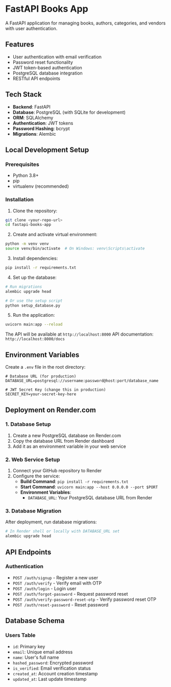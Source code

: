 # FastAPI Books App

A FastAPI application for managing books, authors, categories, and vendors with user authentication.

## Features

- User authentication with email verification
- Password reset functionality
- JWT token-based authentication
- PostgreSQL database integration
- RESTful API endpoints

## Tech Stack

- **Backend**: FastAPI
- **Database**: PostgreSQL (with SQLite for development)
- **ORM**: SQLAlchemy
- **Authentication**: JWT tokens
- **Password Hashing**: bcrypt
- **Migrations**: Alembic

## Local Development Setup

### Prerequisites

- Python 3.8+
- pip
- virtualenv (recommended)

### Installation

1. Clone the repository:
```bash
git clone <your-repo-url>
cd fastapi-books-app
```

2. Create and activate virtual environment:
```bash
python -m venv venv
source venv/bin/activate  # On Windows: venv\Scripts\activate
```

3. Install dependencies:
```bash
pip install -r requirements.txt
```

4. Set up the database:
```bash
# Run migrations
alembic upgrade head

# Or use the setup script
python setup_database.py
```

5. Run the application:
```bash
uvicorn main:app --reload
```

The API will be available at `http://localhost:8000`
API documentation: `http://localhost:8000/docs`

## Environment Variables

Create a `.env` file in the root directory:

```env
# Database URL (for production)
DATABASE_URL=postgresql://username:password@host:port/database_name

# JWT Secret Key (change this in production)
SECRET_KEY=your-secret-key-here
```

## Deployment on Render.com

### 1. Database Setup

1. Create a new PostgreSQL database on Render.com
2. Copy the database URL from Render dashboard
3. Add it as an environment variable in your web service

### 2. Web Service Setup

1. Connect your GitHub repository to Render
2. Configure the service:
   - **Build Command**: `pip install -r requirements.txt`
   - **Start Command**: `uvicorn main:app --host 0.0.0.0 --port $PORT`
   - **Environment Variables**:
     - `DATABASE_URL`: Your PostgreSQL database URL from Render

### 3. Database Migration

After deployment, run database migrations:

```bash
# In Render shell or locally with DATABASE_URL set
alembic upgrade head
```

## API Endpoints

### Authentication

- `POST /auth/signup` - Register a new user
- `POST /auth/verify` - Verify email with OTP
- `POST /auth/login` - Login user
- `POST /auth/forgot-password` - Request password reset
- `POST /auth/verify-password-reset-otp` - Verify password reset OTP
- `POST /auth/reset-password` - Reset password

## Database Schema

### Users Table

- `id`: Primary key
- `email`: Unique email address
- `name`: User's full name
- `hashed_password`: Encrypted password
- `is_verified`: Email verification status
- `created_at`: Account creation timestamp
- `updated_at`: Last update timestamp 